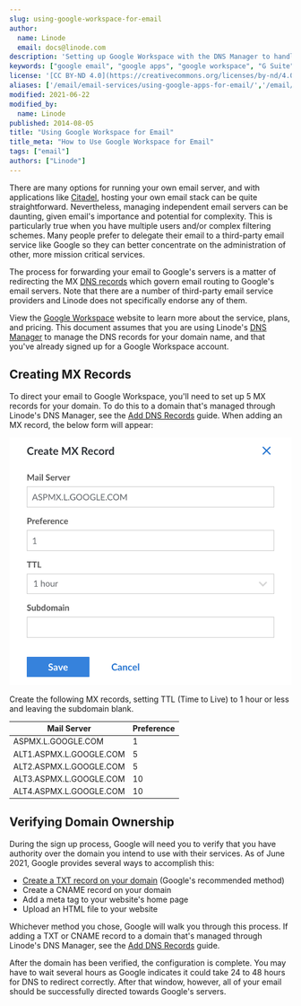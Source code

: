 ```yaml
---
slug: using-google-workspace-for-email
author:
  name: Linode
  email: docs@linode.com
description: 'Setting up Google Workspace with the DNS Manager to handle email for your domains.'
keywords: ["google email", "google apps", "google workspace", "G Suite"]
license: '[CC BY-ND 4.0](https://creativecommons.org/licenses/by-nd/4.0)'
aliases: ['/email/email-services/using-google-apps-for-email/','/email/google-mail/','/email/using-google-apps-for-email/','/guides/using-google-apps-for-email/']
modified: 2021-06-22
modified_by:
  name: Linode
published: 2014-08-05
title: "Using Google Workspace for Email"
title_meta: "How to Use Google Workspace for Email"
tags: ["email"]
authors: ["Linode"]
---
```


There are many options for running your own email server, and with applications like [Citadel](/docs/guides/email/citadel/), hosting your own email stack can be quite straightforward. Nevertheless, managing independent email servers can be daunting, given email's importance and potential for complexity. This is particularly true when you have multiple users and/or complex filtering schemes. Many people prefer to delegate their email to a third-party email service like Google so they can better concentrate on the administration of other, more mission critical services.

The process for forwarding your email to Google's servers is a matter of redirecting the MX [DNS records](/docs/guides/dns-overview/) which govern email routing to Google's email servers. Note that there are a number of third-party email service providers and Linode does not specifically endorse any of them.

View the [Google Workspace](https://workspace.google.com/) website to learn more about the service, plans, and pricing. This document assumes that you are using Linode's [DNS Manager](/docs/products/networking/dns-manager/) to manage the DNS records for your domain name, and that you've already signed up for a Google Workspace account.

## Creating MX Records

To direct your email to Google Workspace, you'll need to set up 5 MX records for your domain. To do this to a domain that's managed through Linode's DNS Manager, see the [Add DNS Records](/docs/products/networking/dns-manager/guides/manage-dns-records/) guide. When adding an MX record, the below form will appear:

![Screenshot depicting the Add MX Record form within the Linode DNS Manager](add-mx-record-google-workspace.png "Add MX Record in Linode DNS Manager")

Create the following MX records, setting TTL (Time to Live) to 1 hour or less and leaving the subdomain blank.

| Mail Server | Preference |
| --- | --- |
| ASPMX.L.GOOGLE.COM | 1 |
| ALT1.ASPMX.L.GOOGLE.COM | 5 |
| ALT2.ASPMX.L.GOOGLE.COM | 5 |
| ALT3.ASPMX.L.GOOGLE.COM | 10 |
| ALT4.ASPMX.L.GOOGLE.COM | 10 |

## Verifying Domain Ownership

During the sign up process, Google will need you to verify that you have authority over the domain you intend to use with their services. As of June 2021, Google provides several ways to accomplish this:

- [Create a TXT record on your domain](https://support.google.com/a/answer/183895) (Google's recommended method)
- Create a CNAME record on your domain
- Add a meta tag to your website's home page
- Upload an HTML file to your website

Whichever method you chose, Google will walk you through this process. If adding a TXT or CNAME record to a domain that's managed through Linode's DNS Manager, see the [Add DNS Records](/docs/products/networking/dns-manager/guides/manage-dns-records/) guide.

After the domain has been verified, the configuration is complete. You may have to wait several hours as Google indicates it could take 24 to 48 hours for DNS to redirect correctly. After that window, however, all of your email should be successfully directed towards Google's servers.
